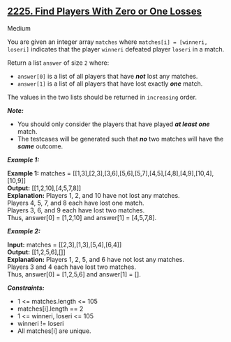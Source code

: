## [2225. Find Players With Zero or One Losses](https://leetcode.com/problems/find-players-with-zero-or-one-losses/)

Medium

You are given an integer array ```matches``` where ```matches[i] = [winneri, loseri]``` indicates that the player ```winneri``` defeated player ```loseri``` in a match.

Return a list ```answer``` of size ```2``` where:

- ```answer[0]``` is a list of all players that have ***not*** lost any matches.
- ```answer[1]``` is a list of all players that have lost exactly ***one*** match.

The values in the two lists should be returned in ```increasing``` order.

***Note:***

- You should only consider the players that have played ***at least one*** match.
- The testcases will be generated such that ***no*** two matches will have the ***same*** outcome.


***Example 1:***

<strong>Example 1:</strong>  matches = [[1,3],[2,3],[3,6],[5,6],[5,7],[4,5],[4,8],[4,9],[10,4],[10,9]]<br>
<strong>Output:</strong> [[1,2,10],[4,5,7,8]]<br>
<strong>Explanation:</strong> Players 1, 2, and 10 have not lost any matches.<br>
Players 4, 5, 7, and 8 each have lost one match.<br>
Players 3, 6, and 9 each have lost two matches.<br>
Thus, answer[0] = [1,2,10] and answer[1] = [4,5,7,8].<br>

***Example 2:***

<strong>Input:</strong> matches = [[2,3],[1,3],[5,4],[6,4]]<br>
<strong>Output:</strong> [[1,2,5,6],[]]<br>
<strong>Explanation:</strong> Players 1, 2, 5, and 6 have not lost any matches.<br>
Players 3 and 4 each have lost two matches.<br>
Thus, answer[0] = [1,2,5,6] and answer[1] = [].<br>


***Constraints:***

- 1 <= matches.length <= 105
- matches[i].length == 2
- 1 <= winneri, loseri <= 105
- winneri != loseri
- All matches[i] are unique.
